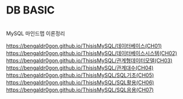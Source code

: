 <h1>DB BASIC</h1> <br>
MySQL 마인드맵 이론정리

https://bengaldr0gon.github.io/ThisisMySQL/데이터베이스(CH01)<br>
https://bengaldr0gon.github.io/ThisisMySQL/데이터베이스시스템(CH02)<br>
https://bengaldr0gon.github.io/ThisisMySQL/관계형데이터모델(CH03)<br>
https://bengaldr0gon.github.io/ThisisMySQL/관계대수(CH04)<br>
https://bengaldr0gon.github.io/ThisisMySQL/SQL기초(CH05)<br>
https://bengaldr0gon.github.io/ThisisMySQL/SQL활용(CH06)<br>
https://bengaldr0gon.github.io/ThisisMySQL/SQL응용(CH07)<br>
